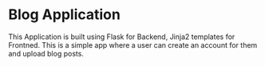# Blog Application

This Application is built using Flask for Backend, Jinja2 templates for Frontned.
This is a simple app where a user can create an account for them and upload blog posts.
